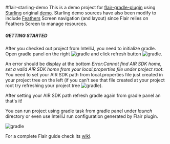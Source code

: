 #flair-starling-demo
This is a demo project for [flair-gradle-plugin](https://github.com/SamYStudiO/flair-gradle-plugin) using [Starling](https://github.com/Gamua/Starling-Framework) original [demo](http://gamua.com/starling/demo/).
Starling demo sources have also been modify to include [Feathers](https://github.com/BowlerHatLLC/feathers) Screen navigation (and layout) since Flair relies on Feathers Screen to manage resources.


##### GETTING STARTED
After you checked out project from IntelliJ, you need to initialize gradle.
Open gradle panel on the right ![gradle](https://raw.githubusercontent.com/wiki/SamYStudiO/flair-gradle-plugin/images/gradle_panel.png) and click refresh button ![gradle](https://raw.githubusercontent.com/wiki/SamYStudiO/flair-gradle-plugin/images/gradle_refresh.png).

An error should be display at the bottom *Error:Cannot find AIR SDK home, set a valid AIR SDK home from your local.properties file under project root*. You need to set your AIR SDK path from local.properties file just created in your project tree on the left (if you can't see that file created at your project root try refreshing your project tree ![gradle](https://raw.githubusercontent.com/wiki/SamYStudiO/flair-gradle-plugin/images/project_refresh.png)).

After setting your AIR SDK path refresh gradle again from gradle panel an that's it!

You can run project using gradle task from gradle panel under *launch* directory or even use IntelliJ run configuration generated by Flair plugin. 

![gradle](https://raw.githubusercontent.com/wiki/SamYStudiO/flair-gradle-plugin/images/launch_configuration.png)

For a complete Flair guide check its [wiki](https://github.com/SamYStudiO/flair-gradle-plugin/wiki).

